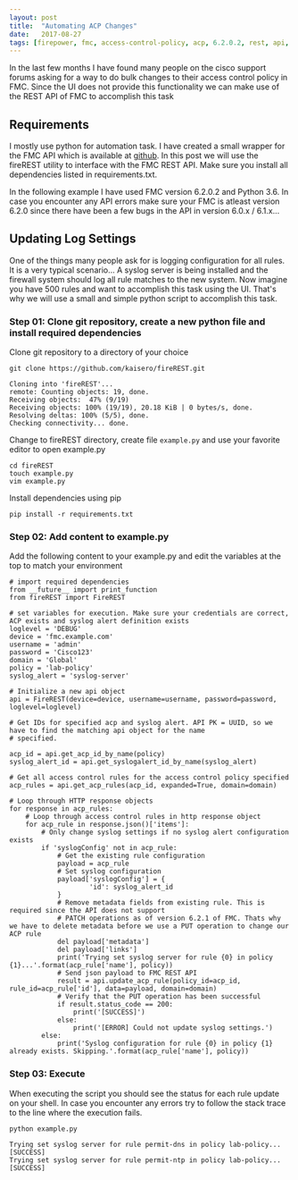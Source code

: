 ```yaml
---
layout: post
title:  "Automating ACP Changes"
date:   2017-08-27
tags: [firepower, fmc, access-control-policy, acp, 6.2.0.2, rest, api, automation]
---
```


In the last few months I have found many people on the cisco support forums asking for a way to do bulk changes to their access control policy in FMC. Since the UI does not provide this functionality we can make use of the REST API of FMC to accomplish this task

<!--more-->

## Requirements

I mostly use python for automation task. I have created a small wrapper for the FMC API which is available at [github](https://github.com/kaisero/fireREST). In this post we will use the fireREST utility to interface with the FMC REST API. Make sure you install all dependencies listed in requirements.txt.

In the following example I have used FMC version 6.2.0.2 and Python 3.6. In case you encounter any API errors make sure your FMC is atleast version 6.2.0 since there have been a few bugs in the API in version 6.0.x / 6.1.x...

## Updating Log Settings

One of the things many people ask for is logging configuration for all rules. It is a very typical scenario... A syslog server is being installed and the firewall system should log all rule matches to the new system. Now imagine you have 500 rules and want to accomplish this task using the UI. That's why we will use a small and simple python script to accomplish this task.

### Step 01: Clone git repository, create a new python file and install required dependencies

Clone git repository to a directory of your choice

```
git clone https://github.com/kaisero/fireREST.git
```

```
Cloning into 'fireREST'...
remote: Counting objects: 19, done.
Receiving objects:  47% (9/19)
Receiving objects: 100% (19/19), 20.18 KiB | 0 bytes/s, done.
Resolving deltas: 100% (5/5), done.
Checking connectivity... done.
```

Change to fireREST directory, create file `example.py` and use your favorite editor to open example.py
```
cd fireREST
touch example.py
vim example.py
```

Install dependencies using pip

```
pip install -r requirements.txt
```

### Step 02: Add content to example.py

Add the following content to your example.py and edit the variables at the top to match your environment

```
# import required dependencies
from __future__ import print_function
from fireREST import FireREST

# set variables for execution. Make sure your credentials are correct, ACP exists and syslog alert definition exists
loglevel = 'DEBUG'
device = 'fmc.example.com'
username = 'admin'
password = 'Cisco123'
domain = 'Global'
policy = 'lab-policy'
syslog_alert = 'syslog-server'

# Initialize a new api object
api = FireREST(device=device, username=username, password=password, loglevel=loglevel)

# Get IDs for specified acp and syslog alert. API PK = UUID, so we have to find the matching api object for the name
# specified.

acp_id = api.get_acp_id_by_name(policy)
syslog_alert_id = api.get_syslogalert_id_by_name(syslog_alert)

# Get all access control rules for the access control policy specified
acp_rules = api.get_acp_rules(acp_id, expanded=True, domain=domain)

# Loop through HTTP response objects
for response in acp_rules:
    # Loop through access control rules in http response object
    for acp_rule in response.json()['items']:
        # Only change syslog settings if no syslog alert configuration exists
        if 'syslogConfig' not in acp_rule:
            # Get the existing rule configuration
            payload = acp_rule
            # Set syslog configuration
            payload['syslogConfig'] = {
                    'id': syslog_alert_id
            }
            # Remove metadata fields from existing rule. This is required since the API does not support
            # PATCH operations as of version 6.2.1 of FMC. Thats why we have to delete metadata before we use a PUT operation to change our ACP rule
            del payload['metadata']
            del payload['links']
            print('Trying set syslog server for rule {0} in policy {1}...'.format(acp_rule['name'], policy))
            # Send json payload to FMC REST API
            result = api.update_acp_rule(policy_id=acp_id, rule_id=acp_rule['id'], data=payload, domain=domain)
            # Verify that the PUT operation has been successful
            if result.status_code == 200:
                print('[SUCCESS]')
            else:
                print('[ERROR] Could not update syslog settings.')
        else:
            print('Syslog configuration for rule {0} in policy {1} already exists. Skipping.'.format(acp_rule['name'], policy))
```

### Step 03: Execute

When executing the script you should see the status for each rule update on your shell. In case you encounter any errors try to follow the stack trace to the line where the execution fails.

```
python example.py
```

```
Trying set syslog server for rule permit-dns in policy lab-policy...
[SUCCESS]
Trying set syslog server for rule permit-ntp in policy lab-policy...
[SUCCESS]
```
